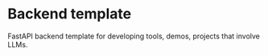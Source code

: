 # Backend template 
FastAPI backend template for developing tools, demos, projects that involve LLMs. 


